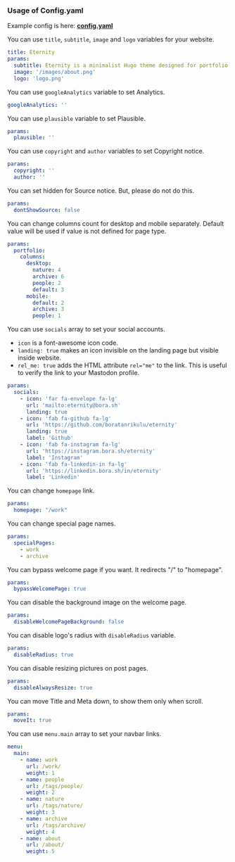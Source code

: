 ### Usage of Config.yaml

Example config is here: [**config.yaml**](/config.example.yaml)

You can use `title`, `subtitle`, `image` and `logo` variables for your website.  
```yaml
title: Eternity
params:
  subtitle: Eternity is a minimalist Hugo theme designed for portfolio sites with a fresh feel.
  image: '/images/about.png'
  logo: 'logo.png'
```

You can use `googleAnalytics` variable to set Analytics.
```yaml
googleAnalytics: ''
```

You can use `plausible` variable to set Plausible.
```yaml
params:
  plausible: ''
```

You can use `copyright` and `author` variables to set Copyright notice.
```yaml
params:
  copyright: ''
  author: ''
```

You can set hidden for Source notice. But, please do not do this.
```yaml
params:
  dontShowSource: false
```

You can change columns count for desktop and mobile separately. Default value will be used if value is not defined for page type.
```yaml
params:
  portfolio:
    columns:
      desktop:
        nature: 4
        archive: 6
        people: 2
        default: 3
      mobile:
        default: 2
        archive: 3
        people: 1
```

You can use `socials` array to set your social accounts.

- `icon` is a font-awesome icon code.
- `landing: true` makes an icon invisible on the landing page but visible inside website.
- `rel_me: true` adds the HTML attribute `rel="me"` to the link. This is useful to verify the link to your Mastodon profile.

```yaml
params:
  socials:
    - icon: 'far fa-envelope fa-lg'
      url: 'mailto:eternity@bora.sh'
      landing: true
    - icon: 'fab fa-github fa-lg'
      url: 'https://github.com/boratanrikulu/eternity'
      landing: true
      label: 'Github'
    - icon: 'fab fa-instagram fa-lg'
      url: 'https://instagram.bora.sh/eternity'
      label: 'Instagram'
    - icon: 'fab fa-linkedin-in fa-lg'
      url: 'https://linkedin.bora.sh/in/eternity'
      label: 'Linkedin'
```

You can change `homepage` link.
```yaml
params:
  homepage: "/work"
```

You can change special page names.
```yaml
params:
  specialPages:
    - work
    - archive
```

You can bypass welcome page if you want. It redirects "/" to "homepage".
```yaml
params:
  bypassWelcomePage: true
```

You can disable the background image on the welcome page.
```yaml
params:
  disableWelcomePageBackground: false
```

You can disable logo's radius with `disableRadius` variable.
```yaml
params:
  disableRadius: true
```

You can disable resizing pictures on post pages.
```yaml
params:
  disableAlwaysResize: true
```

You can move Title and Meta down, to show them only when scroll.
```yaml
params:
  moveIt: true
```

You can use `menu.main` array to set your navbar links.
```yaml
menu:
  main:
    - name: work
      url: /work/
      weight: 1
    - name: people
      url: /tags/people/
      weight: 2
    - name: nature
      url: /tags/nature/
      weight: 3
    - name: archive
      url: /tags/archive/
      weight: 4
    - name: about
      url: /about/
      weight: 5
```
